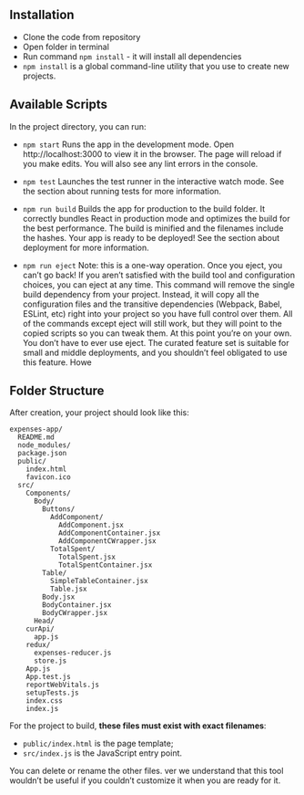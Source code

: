 ## Installation

* Clone the code from repository
* Open folder in terminal
* Run command `npm install` - it will install all dependencies
* `npm install` is a global command-line utility that you use to create new projects.

## Available Scripts

In the project directory, you can run:
* `npm start`
Runs the app in the development mode.
Open http://localhost:3000 to view it in the browser.
The page will reload if you make edits.
You will also see any lint errors in the console.

* `npm test`
Launches the test runner in the interactive watch mode.
See the section about running tests for more information.

* `npm run build`
Builds the app for production to the build folder.
It correctly bundles React in production mode and optimizes the build for the best performance.
The build is minified and the filenames include the hashes.
Your app is ready to be deployed!
See the section about deployment for more information.

* `npm run eject`
Note: this is a one-way operation. Once you eject, you can’t go back!
If you aren’t satisfied with the build tool and configuration choices, you can eject at any time. This command will remove the single build dependency from your project.
Instead, it will copy all the configuration files and the transitive dependencies (Webpack, Babel, ESLint, etc) right into your project so you have full control over them. All of the commands except eject will still work, but they will point to the copied scripts so you can tweak them. At this point you’re on your own.
You don’t have to ever use eject. The curated feature set is suitable for small and middle deployments, and you shouldn’t feel obligated to use this feature. Howe
## Folder Structure

After creation, your project should look like this:

```
expenses-app/
  README.md
  node_modules/
  package.json
  public/
    index.html
    favicon.ico
  src/
    Components/
      Body/
        Buttons/
          AddComponent/
            AddComponent.jsx
            AddComponentContainer.jsx
            AddComponentCWrapper.jsx
          TotalSpent/
            TotalSpent.jsx
            TotalSpentContainer.jsx
        Table/
          SimpleTableContainer.jsx
          Table.jsx
        Body.jsx
        BodyContainer.jsx
        BodyCWrapper.jsx
      Head/
    curApi/
      app.js
    redux/
      expenses-reducer.js
      store.js
    App.js
    App.test.js
    reportWebVitals.js
    setupTests.js
    index.css
    index.js
```

For the project to build, **these files must exist with exact filenames**:

* `public/index.html` is the page template;
* `src/index.js` is the JavaScript entry point.

You can delete or rename the other files.
ver we understand that this tool wouldn’t be useful if you couldn’t customize it when you are ready for it.
